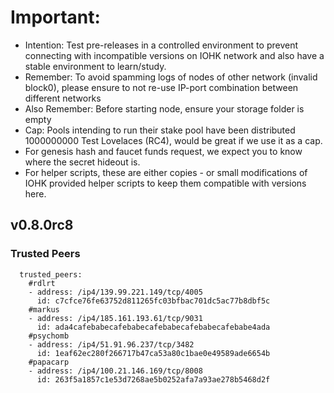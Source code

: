 # Important:
- Intention: Test pre-releases in a controlled environment to prevent connecting with incompatible versions on IOHK network and also have a stable environment to learn/study.
- Remember: To avoid spamming logs of nodes of other network (invalid block0), please ensure to not re-use IP-port combination between different networks
- Also Remember: Before starting node, ensure your storage folder is empty
- Cap: Pools intending to run their stake pool have been distributed 1000000000 Test Lovelaces (RC4), would be great if we use it as a cap.
- For genesis hash and faucet funds request, we expect you to know where the secret hideout is.
- For helper scripts, these are either copies - or small modifications of IOHK provided helper scripts to keep them compatible with versions here.

## v0.8.0rc8

### Trusted Peers
```
  trusted_peers:
    #rdlrt
    - address: /ip4/139.99.221.149/tcp/4005
      id: c7cfce76fe63752d811265fc03bfbac701dc5ac77b8dbf5c
    #markus
    - address: /ip4/185.161.193.61/tcp/9031
      id: ada4cafebabecafebabecafebabecafebabecafebabe4ada
    #psychomb
    - address: /ip4/51.91.96.237/tcp/3482 
      id: 1eaf62ec280f266717b47ca53a80c1bae0e49589ade6654b
    #papacarp
    - address: /ip4/100.21.146.169/tcp/8008
      id: 263f5a1857c1e53d7268ae5b0252afa7a93ae278b5468d2f
```
